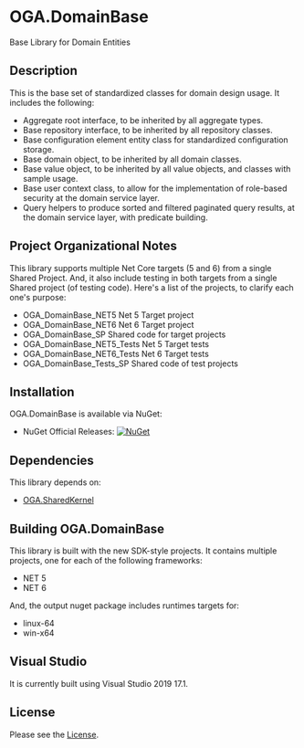 # OGA.DomainBase
Base Library for Domain Entities

## Description
This is the base set of standardized classes for domain design usage.
It includes the following:
* Aggregate root interface, to be inherited by all aggregate types.
* Base repository interface, to be inherited by all repository classes.
* Base configuration element entity class for standardized configuration storage.
* Base domain object, to be inherited by all domain classes.
* Base value object, to be inherited by all value objects, and classes with sample usage.
* Base user context class, to allow for the implementation of role-based security at the domain service layer.
* Query helpers to produce sorted and filtered paginated query results, at the domain service layer, with predicate building.

## Project Organizational Notes
This library supports multiple Net Core targets (5 and 6) from a single Shared Project.
And, it also include testing in both targets from a single Shared project (of testing code).
Here's a list of the projects, to clarify each one's purpose:
* OGA_DomainBase_NET5			Net 5 Target project
* OGA_DomainBase_NET6			Net 6 Target project
* OGA_DomainBase_SP			    Shared code for target projects
* OGA_DomainBase_NET5_Tests     Net 5 Target tests
* OGA_DomainBase_NET6_Tests     Net 6 Target tests
* OGA_DomainBase_Tests_SP		Shared code of test projects

## Installation
OGA.DomainBase is available via NuGet:
* NuGet Official Releases: [![NuGet](https://img.shields.io/nuget/vpre/OGA.DomainBase.svg?label=NuGet)](https://www.nuget.org/packages/OGA.DomainBase)

## Dependencies
This library depends on:
* [OGA.SharedKernel](https://github.com/LeeWhite187/OGA.SharedKernel)

## Building OGA.DomainBase
This library is built with the new SDK-style projects.
It contains multiple projects, one for each of the following frameworks:
* NET 5
* NET 6

And, the output nuget package includes runtimes targets for:
* linux-64
* win-x64

## Visual Studio
It is currently built using Visual Studio 2019 17.1.

## License
Please see the [License](LICENSE).
